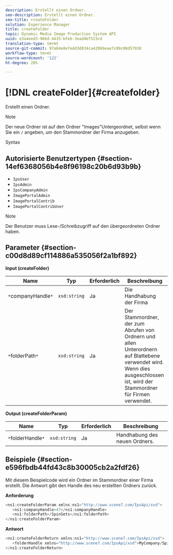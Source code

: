 ```yaml
---
description: Erstellt einen Ordner.
seo-description: Erstellt einen Ordner.
seo-title: createFolder
solution: Experience Manager
title: createFolder
topic: Dynamic Media Image Production System API
uuid: e3a4eed3-966d-4435-bfeb-3ead4bf523cd
translation-type: tm+mt
source-git-commit: 97a84e8e7edd3d834ca42069eae7c09c00d57938
workflow-type: tm+mt
source-wordcount: '122'
ht-degree: 20%

---
```



# [!DNL createFolder]{#createfolder}

Erstellt einen Ordner.

>[!NOTE]
>
>Der neue Ordner ist auf den Ordner &quot;Images&quot;Untergeordnet, selbst wenn Sie ein `/` angeben, um den Stammordner der Firma anzugeben.

Syntax

## Autorisierte Benutzertypen {#section-14ef6368056b4e8f96198c20b6d93b9b}

* `IpsUser`
* `IpsAdmin`
* `IpsCompanyAdmin`
* `ImagePortalAdmin`
* `ImagePortalContrib`
* `ImagePortalContribUser`

>[!NOTE]
>
>Der Benutzer muss Lese-/Schreibzugriff auf den übergeordneten Ordner haben.

## Parameter {#section-c00d8d89cf114886a535056f2a1bf892}

**Input (createFolder)**

| Name | Typ | Erforderlich | Beschreibung |
|---|---|---|---|
| `*`companyHandle`*` | `xsd:string` | Ja | Die Handhabung der Firma |
| `*`folderPath`*` | `xsd:string` | Ja | Der Stammordner, der zum Abrufen von Ordnern und allen Unterordnern auf Blattebene verwendet wird. Wenn dies ausgeschlossen ist, wird der Stammordner für Firmen verwendet. |

**Output (createFolderParam)**

| Name | Typ | Erforderlich | Beschreibung |
|---|---|---|---|
| `*`folderHandle`*` | `xsd:string` | Ja | Handhabung des neuen Ordners. |

## Beispiele {#section-e596fbdb44fd43c8b30005cb2a2fdf26}

Mit diesem Beispielcode wird ein Ordner im Stammordner einer Firma erstellt. Die Antwort gibt den Handle des neu erstellten Ordners zurück.

**Anforderung**

```java
<ns1:createFolderParam xmlns:ns1="http://www.scene7.com/IpsApi/xsd">
   <ns1:companyHandle>47</ns1:companyHandle>
   <ns1:folderPath>/SpinSets</ns1:folderPath>
</ns1:createFolderParam>
```

**Antwort**

```java
<ns1:createFolderReturn xmlns:ns1="http://www.scene7.com/IpsApi/xsd">
   <folderHandle xmlns="http://www.scene7.com/IpsApi/xsd">MyCompany/SpinSets/</folderHandle>
</ns1:createFolderReturn>
```

